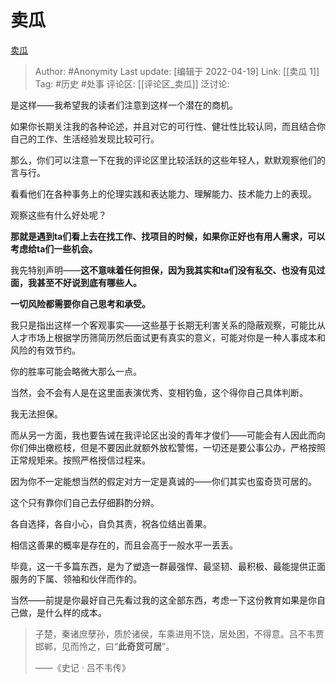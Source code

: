 # 卖瓜
[卖瓜](https://zhuanlan.zhihu.com/p/500915366)

> Author: #Anonymity
> Last update: [编辑于 2022-04-19]
> Link: [[卖瓜 1]]
> Tag: #历史 #处事
> 评论区: [[评论区_卖瓜]]
> 泛讨论:

是这样——我希望我的读者们注意到这样一个潜在的商机。

如果你长期关注我的各种论述，并且对它的可行性、健壮性比较认同，而且结合你自己的工作、生活经验发现比较可行。

那么，你们可以注意一下在我的评论区里比较活跃的这些年轻人，默默观察他们的言与行。

看看他们在各种事务上的伦理实践和表达能力、理解能力、技术能力上的表现。

观察这些有什么好处呢？

**那就是遇到ta们看上去在找工作、找项目的时候，如果你正好也有用人需求，可以考虑给ta们一些机会。**

我先特别声明——**这不意味着任何担保，因为我其实和ta们没有私交、也没有见过面，我甚至不好说到底有哪些人。**

**一切风险都需要你自己思考和承受。**

我只是指出这样一个客观事实——这些基于长期无利害关系的隐蔽观察，可能比从人才市场上根据学历筛简历然后面试更有真实的意义，可能对你是一种人事成本和风险的有效节约。

你的胜率可能会略微大那么一点。

当然，会不会有人是在这里面表演优秀、变相钓鱼，这个得你自己具体判断。

我无法担保。

而从另一方面，我也要告诫在我评论区出没的青年才俊们——可能会有人因此而向你们伸出橄榄枝，但是不要因此就额外放松警惕，一切还是要公事公办，严格按照正常规矩来。按照严格授信过程来。

因为你不一定能想当然的假定对方一定是真诚的——你们其实也蛮奇货可居的。

这个只有靠你们自己去仔细斟酌分辨。

各自选择，各自小心，自负其责，祝各位结出善果。

相信这善果的概率是存在的，而且会高于一般水平一丢丢。

毕竟，这一千多篇东西，是为了塑造一群最强悍、最坚韧、最积极、最能提供正面服务的下属、领袖和伙伴而作的。

当然——前提是你最好自己先看过我的这全部东西，考虑一下这份教育如果是你自己做，是什么样的成本。

> 子楚，秦诸庶孽孙，质於诸侯，车乘进用不饶，居处困，不得意。吕不韦贾邯郸，见而怜之，曰“**此奇货可居**”。
>
> ——《史记 · 吕不韦传》
